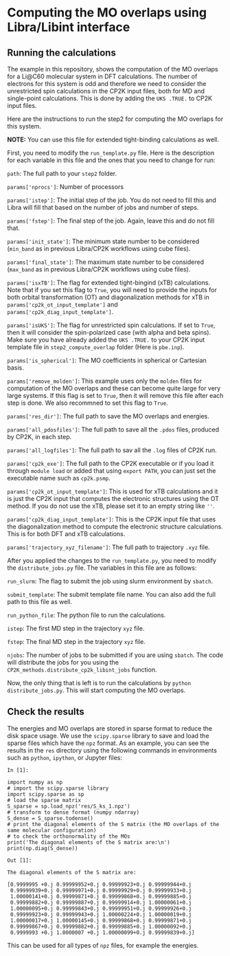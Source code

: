# Computing the MO overlaps using Libra/Libint interface

## Running the calculations

The example in this repository, shows the computation of the MO overlaps for a Li@C60 molecular system in DFT calculations. 
The number of electrons for this system is odd and therefore we need
to consider the unrestricted spin calculations in the CP2K input files, both for MD and single-point calculations. This is done by adding the `UKS .TRUE.` to CP2K input files.

Here are the instructions to run the step2 for computing the MO overlaps for this system. 

**NOTE:** You can use this file for extended tight-binding calculations as well.

First, you need to modify the `run_template.py` file. Here is the description for each 
variable in this file and the ones that you need to change for run:

`path`: The full path to your `step2` folder. 

`params['nprocs']`: Number of processors 

`params['istep']`: The initial step of the job. You do not need to fill this and Libra will fill that based on the number of jobs and number of steps.

`params['fstep']`: The final step of the job. Again, leave this and do not fill that.

`params['init_state']`: The minimum state number to be considered (`min_band` as in previous Libra/CP2K workflows using cube files).

`params['final_state']`: The maximum state number to be considered (`max_band` as in previous Libra/CP2K workflows using cube files).

`params['isxTB']`: The flag for extended tight-bingind (xTB) calculations. Note that if you set this flag to `True`, you will need to provide the inputs for both 
orbital transformation (OT) and diagonalization methods for xTB in `params['cp2k_ot_input_template']` and `params['cp2k_diag_input_template']`. 

`params['isUKS']`: The flag for unrestricted spin calculations. If set to `True`, then it will consider the spin-polarized case (with alpha and beta spins). Make sure you have already added the `UKS .TRUE.` to your CP2K input template file in `step2_compute_overlap` folder (Here is `pbe.inp`).

`params['is_spherical']`: The MO coefficients in spherical or Cartesian basis.

`params['remove_molden']`: This example uses only the `molden` files for computation of the MO overlaps and these can become quite large for very large systems. If this flag
is set to `True`, then it will remove this file after each step is done. We also recommned to set this flag to `True`.

`params['res_dir']`: The full path to save the MO overlaps and energies.

`params['all_pdosfiles']`: The full path to save all the `.pdos` files, produced by CP2K, in each step.

`params['all_logfiles']`: The full path to sav all the `.log` files of CP2K run.

`params['cp2k_exe']`: The full path to the CP2K executable or if you load it through `module load` or added that using `export PATH`, you can just set the executable name
such as `cp2k.psmp`.

`params['cp2k_ot_input_template']`: This is used for xTB calculations and it is just the CP2K input that computes the electronic structures using the OT method. If you do not 
use the xTB, please set it to an empty string like `''`.

`params['cp2k_diag_input_template']`: This is the CP2K input file that uses the diagonalization method to compute the electronic structure calculations. This is for both 
DFT and xTB calculations. 

`params['trajectory_xyz_filename']`: The full path to trajectory `.xyz` file.


After you applied the changes to the `run_template.py`, you need to modify the `distribute_jobs.py` file. The variables in this file are as follows:


`run_slurm`: The flag to submit the job using slurm environment by `sbatch`. 

`submit_template`: The submit template file name. You can also add the full path to this file as well.

`run_python_file`: The python file to run the calculations.

`istep`: The first MD step in the trajectory `xyz` file.

`fstep`: The final MD step in the trajectory `xyz` file.

`njobs`: The number of jobs to be submitted if you are using `sbatch`. The code will distribute the jobs for you using the `CP2K_methods.distribute_cp2k_libint_jobs` function.

Now, the only thing that is left is to run the calculations by `python distribute_jobs.py`. This will start computing the MO overlaps. 



## Check the results

The energies and MO overlaps are stored in sparse format to reduce the disk space usage. We use the `scipy.sparse` library to save and load the sparse files which 
have the `npz` format. As an example, you can see the results in the `res` directory using the following commands in environments such as `python`, `ipython`, or Jupyter 
files:

```
In [1]:

import numpy as np
# import the scipy.sparse library
import scipy.sparse as sp
# load the sparse matrix
S_sparse = sp.load_npz('res/S_ks_1.npz')
# transform to dense format (numpy ndarray)
S_dense = S_sparse.todense()
# print the diagonal elements of the S matrix (the MO overlaps of the same molecular configuration)
# to check the orthonormality of the MOs
print('The diagonal elements of the S matrix are:\n')
print(np.diag(S_dense))

Out [1]:

The diagonal elements of the S matrix are:

[0.9999995 +0.j 0.99999952+0.j 0.99999923+0.j 0.99999944+0.j
 0.99999939+0.j 0.99999971+0.j 0.99999929+0.j 0.99999933+0.j
 1.00000141+0.j 0.99999871+0.j 0.99999868+0.j 0.99999885+0.j
 0.99999882+0.j 0.99999887+0.j 0.99999914+0.j 1.00000061+0.j
 1.00000095+0.j 0.99999843+0.j 0.99999951+0.j 0.99999926+0.j
 0.99999923+0.j 0.99999943+0.j 1.00000224+0.j 1.00000019+0.j
 1.00000017+0.j 1.00000145+0.j 0.99999868+0.j 0.99999871+0.j
 0.99999867+0.j 0.99999882+0.j 0.99999885+0.j 1.00000092+0.j
 0.9999993 +0.j 1.0000007 +0.j 1.00000099+0.j 0.99999839+0.j]

```

This can be used for all types of `npz` files, for example the energies.





